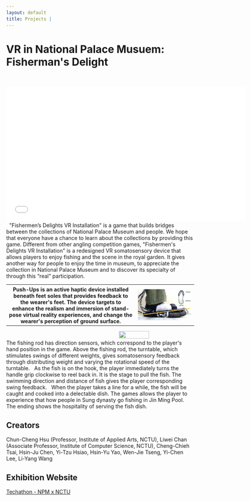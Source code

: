 ```yaml
---
layout: default
title: Projects | 
---
```


# VR in National Palace Musuem: Fisherman's Delight
&nbsp;  
<div class="video-container">
    <iframe
        width="640"
        height="360"
        src="//player.vimeo.com/video/274839879"
        frameborder="0"
        allowfullscreen
        display = "block"
        margin-left = "auto"
        margin-right = "auto"
        >
    </iframe>
</div>  
&nbsp;  
"Fishermen’s Delights VR Installation" is a game that builds bridges between the collections of National Palace Museum and people. We hope that everyone have a chance to learn about the collections by providing this game. Different from other angling competition games, "Fishermen's Delights VR Installation" is a redesigned VR somatosensory device that allows players to enjoy fishing and the scene in the royal garden. It gives another way for people to enjoy the time in museum, to appreciate the collection in National Palace Museum and to discover its specialty of through this “real” participation.  
&nbsp;  
<div
    class = "projectBox">
    <table>
        <tr>
            <th
                class = "textColumn">
                    Push-Ups is an active haptic device installed beneath feet soles that provides feedback to the wearer's feet. The device targets to enhance the realism and immersion of stand-pose virtual reality experiences, and change the wearer's perception of ground surface.  
            </th>
            <th
                class = "imageColumn">
                <img
                    src = "/images/pushUps/pushUpsCover.png"
                    class = "projectImg">
            </th>
        </tr>
    </table>
</div>
<div
    style = "overflow:auto">
    <img
        src = "/images/fishing/fishingPlaying.jpg"
        style = "float: right;
                width: 40%;
                height: 40%">
</div>  
The fishing rod has direction sensors, which correspond to the player's hand position in the game. Above the fishing rod, the turntable, which stimulates swings of different weights, gives somatosensory feedback through distributing weight and varying the rotational speed of the turntable.  
&nbsp;  
As the fish is on the hook, the player immediately turns the handle grip clockwise to reel back in. It is the stage to pull the fish. The swimming direction and distance of fish gives the player corresponding swing feedback.  
&nbsp;  
When the player takes a line for a while, the fish will be caught and cooked into a delectable dish. The games allows the player to experience that how people in Sung dynasty go fishing in Jin Ming Pool. The ending shows the hospitality of serving the fish dish.  
&nbsp;  
&nbsp;  

## Creators  

Chun-Cheng Hsu (Professor, Institute of Applied Arts, NCTU), Liwei Chan (Associate Professor, Institute of Computer Science, NCTU), Cheng-Chieh Tsai, Hsin-Ju Chen, Yi-Tzu Hsiao, Hsin-Yu Yao, Wen-Jie Tseng, Yi-Chen Lee, Li-Yang Wang  

## Exhibition Website  

[Techathon - NPM x NCTU](https://theme.npm.edu.tw/exh107/NPMxNCTU/en/page-2.html#main)  
